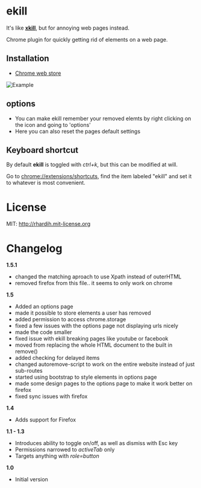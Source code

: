 ekill
=============

It's like [**xkill**](https://en.wikipedia.org/wiki/Xkill), but for annoying web pages instead.

Chrome plugin for quickly getting rid of elements on a web page.

## Installation

- [Chrome web store](https://chrome.google.com/webstore/detail/ekill/lcgdpfaiipaelnpepigdafiogebaeedg?hl=en)


![Example](https://raw.githubusercontent.com/rhardih/ekill/master/example.gif)

## options
- You can make ekill remember your removed elemts by right clicking on the icon and going to 'options'
- Here you can also reset the pages default settings

## Keyboard shortcut

By default **ekill** is toggled with *ctrl+k*, but this can be modified at will.

Go to [chrome://extensions/shortcuts](chrome://extensions/shortcuts), find the item labeled "ekill" and set it to whatever is most convenient.

# License

MIT: http://rhardih.mit-license.org

# Changelog

**1.5.1**
- changed the matching aproach to use Xpath instead of outerHTML
- removed firefox from this file.. it seems to only work on chrome

**1.5**

- Added an options page 
- made it possible to store elements a user has removed
- added permission to access chrome.storage
- fixed a few issues with the options page not displaying urls nicely
- made the code smaller
- fixed issue with ekill breaking pages like youtube or facebook
- moved from replacing the whole HTML document to the built in remove()
- added checking for delayed items
- changed autoremove-script to work on the entire website instead of just sub-routes
- started using bootstrap to style elements in options page
- made some design pages to the options page to make it work better on firefox
- fixed sync issues with firefox

**1.4**

- Adds support for Firefox

**1.1 - 1.3**

- Introduces ability to toggle on/off, as well as dismiss with Esc key
- Permissions narrowed to *activeTab* only
- Targets anything with *role=button*

**1.0**

- Initial version
